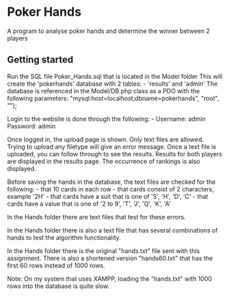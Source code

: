 # Poker Hands

A program to analyse poker hands and determine the winner between 2 players

## Getting started

Run the SQL file Poker_Hands.sql that is located in the Model folder
This will create the 'pokerhands' database with 2 tables: - 'results' and 'admin'
The database is referenced in the Model/DB.php class as a PDO with the following parameters:
	"mysql:host=localhost;dbname=pokerhands", "root", "");

Login to the website is done through the following: -
	Username: admin
	Password: admin

Once logged in, the upload page is shown.
Only text files are allowed. Trying to upload any filetype will give an error message.
Once a text file is uploaded, you can follow through to see the results.
Results for both players are displayed in the results page.
The occurrence of rankings is also displayed.

Before saving the hands in the database, the text files are checked for the following:
	- that 10 cards in each row
	- that cards consist of 2 characters, example '2H'
	- that cards have a suit that is one of 'S', 'H', 'D', 'C'
	- that cards have a value that is one of '2 to 9', 'T', 'J', 'Q', 'K', 'A'

In the Hands folder there are text files that test for these errors.

In the Hands folder there is also a text file that has several combinations of hands to test
the algorithm functionality.

In the Hands folder there is the original "hands.txt" file sent with this assignment.
There is also a shortened version "hands60.txt" that has the first 60 rows instead of 1000 rows.

Note:
On my system that uses XAMPP, loading the "hands.txt" with 1000 rows into the database is quite slow.




